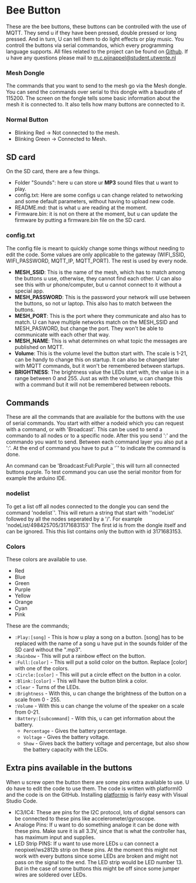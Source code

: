 # Bee Button

These are the bee buttons, these buttons can be controlled with the use of MQTT.
They send u if they have been pressed, double pressed or long pressed. And in turn, U can tell them to do light effects or play music. You controll the buttons via serial commandos, which every programming language supports. All files related to the project can be found on [Github](https://github.com/utwente-interaction-lab/Bee-Buttons). If u have any questions please mail to m.c.pijnappel@student.utwente.nl

### Mesh Dongle

The commands that you want to send to the mesh go via the Mesh dongle. You can send the commands over serial to this dongle with a baudrate of 115200. The screen on the fongle tells some basic information about the mesh it is connected to. It also tells how many buttons are connected to it.

### Normal Button

- Blinking Red -> Not connected to the mesh.
- Blinking Green -> Connected to Mesh.


## SD card

On the SD card, there are a few things.

- Folder "Sounds": here u can store ur **MP3** sound files that u want to play.
- config.txt: Here are some configs u can change related to networking and some default parameters, without having to upload new code.
- README.md: that is what u are reading at the moment.
- Firmware.bin: it is not on there at the moment, but u can update the firmware by putting a firmware.bin file on the SD card.

### config.txt

The config file is meant to quickly change some things without needing to edit the code. Some values are only applicable to the gateway (WIFI_SSID, WIFI_PASSWORD, MQTT_IP, MQTT_PORT). The rest is used by every node.

- **MESH_SSID**: This is the name of the mesh, which has to match among the buttons u use, otherwise, they cannot find each other. U can also see this with ur phone/computer, but u cannot connect to it without a special app.
- **MESH_PASSWORD**: This is the password your network will use between the buttons, so not ur laptop. This also has to match between the buttons.
- **MESH_PORT**: This is the port where they communicate and also has to match. U can have multiple networks match on the MESH_SSID and MESH_PASWORD, but change the port. They won't be able to communicate with each other that way.
- **MESH_NAME**: This is what determines on what topic the messages are published on MQTT.
- **Volume**: This is the volume level the button start with. The scale is 1-21, can be handy to change this on startup. It can also be changed later with MQTT commands, but it won't be remembered between startups.
- **BRIGHTNESS**: The brightness value the LEDs start with, the value is in a range between 0 and 255. Just as with the volume, u can change this with a command but it will not be remembered between reboots.

## Commands

These are all the commands that are available for the buttons with the use of serial commands. You start with either a nodeid which you can request with a command, or with 'Broadcast'. This can be used to send a commando to all nodes or to a specific node. After this you send ':' and the commando you want to send. Between each command layer you also put a ':'. At the end of command you have to put a '`' to indicate the command is done.

An command can be 'Broadcast:Full:Purple`', this will turn all connected buttons purple. To test command you can use the serial monitor from for example the arduino IDE.

### nodelist

To get a list off all nodes connected to the dongle you can send the command 'nodelist`'. This will return a string that start with ''nodeList' followed by all the nodes seperated by a '/'. For example 'nodeList/498425705/3171683153' The first id is from the dongle itself and can be ignored. This this list contains only the button with id 3171683153.

### Colors

These colors are available to use.

- Red
- Blue
- Green
- Purple
- Yellow
- Orange
- Cyan
- Pink

These are the commands;

- `:Play:[song]` - This is how u play a song on a button. [song] has to be replaced with the name of a song u have put in the sounds folder of the SD card without the ".mp3".
- `:Rainbow` - This will put a rainbow effect on the button.
- `:Full:[color]` - This will put a solid color on the button. Replace [color] with one of the colors.
- `:Circle:[color]` - This will put a circle effect on the button in a color.
- `:Blink:[color]` - This will have the button blink a color.
- `:Clear` - Turns of the LEDs.
- `:Brightness` - With this, u can change the brightness of the button on a scale from 0 - 255.
- `:Volume` - With this u can change the volume of the speaker on a scale from 0-21.
- `:Battery:[subcommand]` - With this, u can get information about the battery.
  - `Percentage` - Gives the battery percentage.
  - `Voltage` - Gives the battery voltage.
  - `Show` - Gives back the battery voltage and percentage, but also show the battery capacity with the LEDs. 

## Extra pins available  in the buttons

When u screw open the button there are some pins extra available to use. U do have to edit the code to use them. The code is written with platformIO and the code is on the GitHub. Installing [platformio](https://platformio.org/) is fairly easy with Visual Studio Code.

- IC3/IC4: These are pins for the I2C protocol, lots of digital sensors can be connected to these pins like accelerometer/gyroscope. 
- Analoge Pins: If u want to do something analoge it can be done with these pins. Make sure it is all 3.3V, since that is what the controller has, has maximum input and supplies.
- LED Strip PINS: If u want to use more LEDs u can connect a neopixel/ws2812b strip on these pins. At the moment this might not work with every buttons since some LEDs are broken and might not pass on the signal to the end. The LED strip would be LED number 13. But in the case of some buttons this might be off since some jumper wires are soldered over LEDs.

